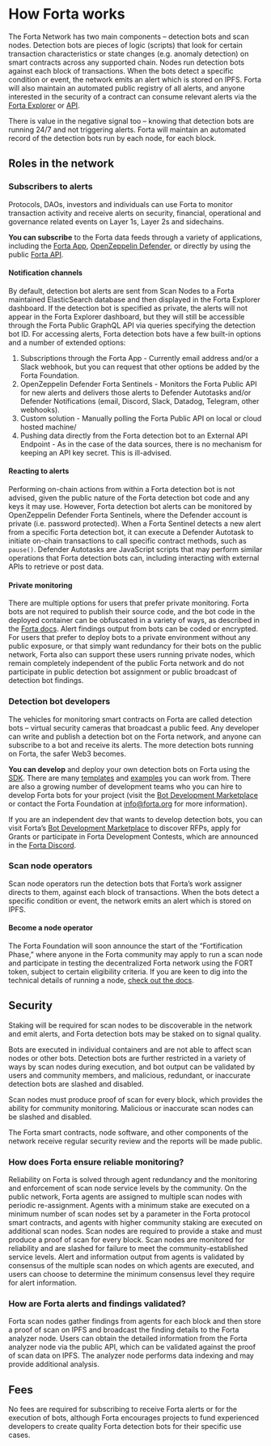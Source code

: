 # How Forta works

The Forta Network has two main components – detection bots and scan nodes. Detection bots are pieces of logic (scripts) that look for certain transaction characteristics or state changes (e.g. anomaly detection) on smart contracts across any supported chain. Nodes run detection bots against each block of transactions. When the bots detect a specific condition or event, the network emits an alert which is stored on IPFS. Forta will also maintain an automated public registry of all alerts, and anyone interested in the security of a contract can consume relevant alerts via the [Forta Explorer](https://explorer.forta.network/) or [API](api.md).

There is value in the negative signal too – knowing that detection bots are running 24/7 and not triggering alerts. Forta will maintain an automated record of the detection bots run by each node, for each block.

## Roles in the network

### Subscribers to alerts

Protocols, DAOs, investors and individuals can use Forta to monitor transaction activity and receive alerts on security, financial, operational and governance related events on Layer 1s, Layer 2s and sidechains.

**You can subscribe** to the Forta data feeds through a variety of applications, including the [Forta App](https://app.forta.network/), [OpenZeppelin Defender](https://openzeppelin.com/defender/), or directly by using the public [Forta API](https://www.youtube.com/watch?v=xkxS7d2i5ms).

#### Notification channels

By default, detection bot alerts are sent from Scan Nodes to a Forta maintained ElasticSearch database and then displayed in the Forta Explorer dashboard. If the detection bot is specified as private, the alerts will not appear in the Forta Explorer dashboard, but they will still be accessible through the Forta Public GraphQL API via queries specifying the detection bot ID. For accessing alerts, Forta detection bots have a few built-in options and a number of extended options:

1. Subscriptions through the Forta App - Currently email address and/or a Slack webhook, but you can request that other options be added by the Forta Foundation.
2. OpenZeppelin Defender Forta Sentinels - Monitors the Forta Public API for new alerts and delivers those alerts to Defender Autotasks and/or Defender Notifications (email, Discord, Slack, Datadog, Telegram, other webhooks).
3. Custom solution - Manually polling the Forta Public API on local or cloud hosted machine/
4. Pushing data directly from the Forta detection bot to an External API Endpoint - As in the case of the data sources, there is no mechanism for keeping an API key secret. This is ill-advised.

#### Reacting to alerts

Performing on-chain actions from within a Forta detection bot is not advised, given the public nature of the Forta detection bot code and any keys it may use. However, Forta detection bot alerts can be monitored by OpenZeppelin Defender Forta Sentinels, where the Defender account is private (i.e. password protected). When a Forta Sentinel detects a new alert from a specific Forta detection bot, it can execute a Defender Autotask to initiate on-chain transactions to call specific contract methods, such as `pause()`. Defender Autotasks are JavaScript scripts that may perform similar operations that Forta detection bots can, including interacting with external APIs to retrieve or post data.

#### Private monitoring

There are multiple options for users that prefer private monitoring. Forta bots are not required to publish their source code, and the bot code in the deployed container can be obfuscated in a variety of ways, as described in the [Forta docs](https://docs.forta.network/en/latest/private-alerts/). Alert findings output from bots can be coded or encrypted. For users that prefer to deploy bots to a private environment without any public exposure, or that simply want redundancy for their bots on the public network, Forta also can support these users running private nodes, which remain completely independent of the public Forta network and do not participate in public detection bot assignment or public broadcast of detection bot findings.

### Detection bot developers

The vehicles for monitoring smart contracts on Forta are called detection bots – virtual security cameras that broadcast a public feed. Any developer can write and publish a detection bot on the Forta network, and anyone can subscribe to a bot and receive its alerts. The more detection bots running on Forta, the safer Web3 becomes.

**You can develop** and deploy your own detection bots on Forta using the [SDK](https://docs.forta.network/en/latest/quickstart/). There are many [templates](https://github.com/arbitraryexecution/forta-agent-templates) and [examples](https://github.com/forta-protocol/forta-bot-examples) you can work from. There are also a growing number of development teams who you can hire to develop Forta bots for your project (visit the [Bot Development Marketplace](https://www.notion.so/forta/Agent-Development-Marketplace-f8584bee618746319e9615f7a045df37) or contact the Forta Foundation at [info@forta.org](mailto:info@forta.org) for more information).

If you are an independent dev that wants to develop detection bots, you can visit Forta’s [Bot Development Marketplace](https://forta.notion.site/Agent-Development-Marketplace-f8584bee618746319e9615f7a045df37) to discover RFPs, apply for Grants or participate in Forta Development Contests, which are announced in the [Forta Discord](https://discord.com/invite/KACdTEutQq).

### Scan node operators

Scan node operators run the detection bots that Forta’s work assigner directs to them, against each block of transactions. When the bots detect a specific condition or event, the network emits an alert which is stored on IPFS.

#### Become a node operator

The Forta Foundation will soon announce the start of the “Fortification Phase,” where anyone in the Forta community may apply to run a scan node and participate in testing the decentralized Forta network using the FORT token, subject to certain eligibility criteria. If you are keen to dig into the technical details of running a node, [check out the docs](https://docs.forta.network/en/latest/scanner-quickstart/).

## Security

Staking will be required for scan nodes to be discoverable in the network and emit alerts, and Forta detection bots may be staked on to signal quality.

Bots are executed in individual containers and are not able to affect scan nodes or other bots. Detection bots are further restricted in a variety of ways by scan nodes during execution, and bot output can be validated by users and community members, and malicious, redundant, or inaccurate detection bots are slashed and disabled.

Scan nodes must produce proof of scan for every block, which provides the ability for community monitoring. Malicious or inaccurate scan nodes can be slashed and disabled.

The Forta smart contracts, node software, and other components of the network receive regular security review and the reports will be made public.

### How does Forta ensure reliable monitoring?

Reliability on Forta is solved through agent redundancy and the monitoring and enforcement of scan node service levels by the community. On the public network, Forta agents are assigned to multiple scan nodes with periodic re-assignment. Agents with a minimum stake are executed on a minimum number of scan nodes set by a parameter in the Forta protocol smart contracts, and agents with higher community staking are executed on additional scan nodes. Scan nodes are required to provide a stake and must produce a proof of scan for every block. Scan nodes are monitored for reliability and are slashed for failure to meet the community-established service levels. Alert and information output from agents is validated by consensus of the multiple scan nodes on which agents are executed, and users can choose to determine the minimum consensus level they require for alert information.

### How are Forta alerts and findings validated?

Forta scan nodes gather findings from agents for each block and then store a proof of scan on IPFS and broadcast the finding details to the Forta analyzer node. Users can obtain the detailed information from the Forta analyzer node via the public API, which can be validated against the proof of scan data on IPFS. The analyzer node performs data indexing and may provide additional analysis.

## Fees

No fees are required for subscribing to receive Forta alerts or for the execution of bots, although Forta encourages projects to fund experienced developers to create quality Forta detection bots for their specific use cases.
